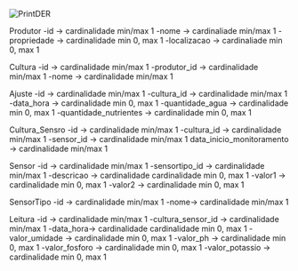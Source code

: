 


![PrintDER](https://github.com/user-attachments/assets/fc76ab0b-4f7a-4108-9962-515abbf219f0)

Produtor
-id -> cardinalidade min/max 1
-nome -> cardinaliade min/max 1
-propriedade -> cardinalidade min 0, max 1
-localizacao -> cardinaliade min 0, max 1

Cultura
-id -> cardinalidade min/max 1
-produtor_id -> cardinalidade min/max 1
-nome -> cardinalidade min/max 1

Ajuste
-id -> cardinalidade min/max 1
-cultura_id -> cardinalidade min/max 1
-data_hora -> cardinalidade min 0, max 1
-quantidade_agua -> cardinalidade min 0, max 1
-quantidade_nutrientes -> cardinalidade min 0, max 1

Cultura_Sensro
-id -> cardinalidade min/max 1
-cultura_id -> cardinalidade min/max 1
-sensor_id -> cardinalidade min/max 1
data_inicio_monitoramento -> cardinalidade min/max 1

Sensor
-id -> cardinalidade min/max 1
-sensortipo_id -> cardinalidade min/max 1
-descricao -> cardinalidade cardinalidade min 0, max 1
-valor1 -> cardinalidade min 0, max 1
-valor2 -> cardinalidade min 0, max 1

SensorTipo
-id -> cardinalidade min/max 1
-nome-> cardinalidade min/max 1

Leitura
-id -> cardinalidade min/max 1
-cultura_sensor_id -> cardinalidade min/max 1
-data_hora-> cardinalidade cardinalidade min 0, max 1
-valor_umidade -> cardinalidade min 0, max 1
-valor_ph -> cardinalidade min 0, max 1
-valor_fosforo -> cardinalidade min 0, max 1
-valor_potassio -> cardinalidade min 0, max 1

